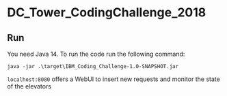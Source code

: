 # DC_Tower_CodingChallenge_2018
## Run

You need Java 14.
To run the code run the following command:

```java -jar .\target\IBM_Coding_Challenge-1.0-SNAPSHOT.jar```

```localhost:8080``` offers a WebUI to insert new requests and monitor the state of the elevators
